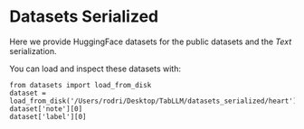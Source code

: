 # Datasets Serialized

Here we provide HuggingFace datasets for the public datasets and the *Text* serialization.

You can load and inspect these datasets with:

```
from datasets import load_from_disk
dataset = load_from_disk('/Users/rodri/Desktop/TabLLM/datasets_serialized/heart')
dataset['note'][0]
dataset['label'][0]
```
